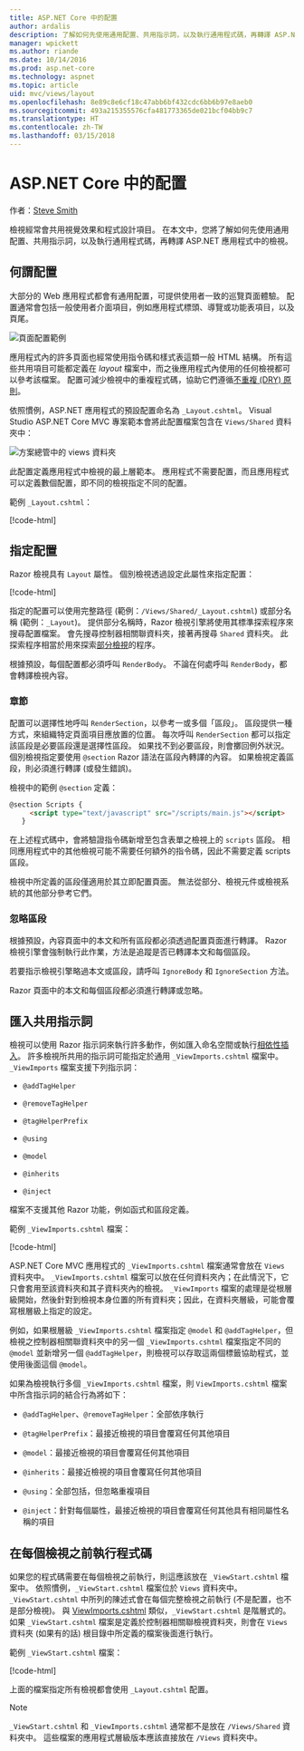```yaml
---
title: ASP.NET Core 中的配置
author: ardalis
description: 了解如何先使用通用配置、共用指示詞，以及執行通用程式碼，再轉譯 ASP.NET 應用程式中的檢視。
manager: wpickett
ms.author: riande
ms.date: 10/14/2016
ms.prod: asp.net-core
ms.technology: aspnet
ms.topic: article
uid: mvc/views/layout
ms.openlocfilehash: 8e89c8e6cf18c47abb6bf432cdc6bb6b97e8aeb0
ms.sourcegitcommit: 493a215355576cfa481773365de021bcf04bb9c7
ms.translationtype: HT
ms.contentlocale: zh-TW
ms.lasthandoff: 03/15/2018
---
```

# <a name="layout-in-aspnet-core"></a>ASP.NET Core 中的配置

作者：[Steve Smith](https://ardalis.com/)

檢視經常會共用視覺效果和程式設計項目。 在本文中，您將了解如何先使用通用配置、共用指示詞，以及執行通用程式碼，再轉譯 ASP.NET 應用程式中的檢視。

## <a name="what-is-a-layout"></a>何謂配置

大部分的 Web 應用程式都會有通用配置，可提供使用者一致的巡覽頁面體驗。 配置通常會包括一般使用者介面項目，例如應用程式標頭、導覽或功能表項目，以及頁尾。

![頁面配置範例](layout/_static/page-layout.png)

應用程式內的許多頁面也經常使用指令碼和樣式表這類一般 HTML 結構。 所有這些共用項目可能都定義在 *layout* 檔案中，而之後應用程式內使用的任何檢視都可以參考該檔案。 配置可減少檢視中的重複程式碼，協助它們遵循[不重複 (DRY) 原則](http://deviq.com/don-t-repeat-yourself/)。

依照慣例，ASP.NET 應用程式的預設配置命名為 `_Layout.cshtml`。 Visual Studio ASP.NET Core MVC 專案範本會將此配置檔案包含在 `Views/Shared` 資料夾中：

![方案總管中的 views 資料夾](layout/_static/web-project-views.png)

此配置定義應用程式中檢視的最上層範本。 應用程式不需要配置，而且應用程式可以定義數個配置，即不同的檢視指定不同的配置。

範例 `_Layout.cshtml`：

[!code-html[](../../common/samples/WebApplication1/Views/Shared/_Layout.cshtml?highlight=42,66)]

## <a name="specifying-a-layout"></a>指定配置

Razor 檢視具有 `Layout` 屬性。 個別檢視透過設定此屬性來指定配置：

[!code-html[](../../common/samples/WebApplication1/Views/_ViewStart.cshtml?highlight=2)]

指定的配置可以使用完整路徑 (範例：`/Views/Shared/_Layout.cshtml`) 或部分名稱 (範例：`_Layout`)。 提供部分名稱時，Razor 檢視引擎將使用其標準探索程序來搜尋配置檔案。 會先搜尋控制器相關聯資料夾，接著再搜尋 `Shared` 資料夾。 此探索程序相當於用來探索[部分檢視](partial.md)的程序。

根據預設，每個配置都必須呼叫 `RenderBody`。 不論在何處呼叫 `RenderBody`，都會轉譯檢視內容。

<a name="layout-sections-label"></a>

### <a name="sections"></a>章節

配置可以選擇性地呼叫 `RenderSection`，以參考一或多個「區段」。 區段提供一種方式，來組織特定頁面項目應放置的位置。 每次呼叫 `RenderSection` 都可以指定該區段是必要區段還是選擇性區段。 如果找不到必要區段，則會擲回例外狀況。 個別檢視指定要使用 `@section` Razor 語法在區段內轉譯的內容。 如果檢視定義區段，則必須進行轉譯 (或發生錯誤)。

檢視中的範例 `@section` 定義：

```html
@section Scripts {
     <script type="text/javascript" src="/scripts/main.js"></script>
   }
   ```

在上述程式碼中，會將驗證指令碼新增至包含表單之檢視上的 `scripts` 區段。 相同應用程式中的其他檢視可能不需要任何額外的指令碼，因此不需要定義 scripts 區段。

檢視中所定義的區段僅適用於其立即配置頁面。 無法從部分、檢視元件或檢視系統的其他部分參考它們。

### <a name="ignoring-sections"></a>忽略區段

根據預設，內容頁面中的本文和所有區段都必須透過配置頁面進行轉譯。 Razor 檢視引擎會強制執行此作業，方法是追蹤是否已轉譯本文和每個區段。

若要指示檢視引擎略過本文或區段，請呼叫 `IgnoreBody` 和 `IgnoreSection` 方法。

Razor 頁面中的本文和每個區段都必須進行轉譯或忽略。

<a name="viewimports"></a>

## <a name="importing-shared-directives"></a>匯入共用指示詞

檢視可以使用 Razor 指示詞來執行許多動作，例如匯入命名空間或執行[相依性插入](dependency-injection.md)。 許多檢視所共用的指示詞可能指定於通用 `_ViewImports.cshtml` 檔案中。 `_ViewImports` 檔案支援下列指示詞：

* `@addTagHelper`

* `@removeTagHelper`

* `@tagHelperPrefix`

* `@using`

* `@model`

* `@inherits`

* `@inject`

檔案不支援其他 Razor 功能，例如函式和區段定義。

範例 `_ViewImports.cshtml` 檔案：

[!code-html[](../../common/samples/WebApplication1/Views/_ViewImports.cshtml)]

ASP.NET Core MVC 應用程式的 `_ViewImports.cshtml` 檔案通常會放在 `Views` 資料夾中。 `_ViewImports.cshtml` 檔案可以放在任何資料夾內；在此情況下，它只會套用至該資料夾和其子資料夾內的檢視。 `_ViewImports` 檔案的處理是從根層級開始，然後針對到檢視本身位置的所有資料夾；因此，在資料夾層級，可能會覆寫根層級上指定的設定。

例如，如果根層級 `_ViewImports.cshtml` 檔案指定 `@model` 和 `@addTagHelper`，但檢視之控制器相關聯資料夾中的另一個 `_ViewImports.cshtml` 檔案指定不同的 `@model` 並新增另一個 `@addTagHelper`，則檢視可以存取這兩個標籤協助程式，並使用後面這個 `@model`。

如果為檢視執行多個 `_ViewImports.cshtml` 檔案，則 `ViewImports.cshtml` 檔案中所含指示詞的結合行為將如下：

* `@addTagHelper`、`@removeTagHelper`：全部依序執行

* `@tagHelperPrefix`：最接近檢視的項目會覆寫任何其他項目

* `@model`：最接近檢視的項目會覆寫任何其他項目

* `@inherits`：最接近檢視的項目會覆寫任何其他項目

* `@using`：全部包括，但忽略重複項目

* `@inject`：針對每個屬性，最接近檢視的項目會覆寫任何其他具有相同屬性名稱的項目

<a name="viewstart"></a>

## <a name="running-code-before-each-view"></a>在每個檢視之前執行程式碼

如果您的程式碼需要在每個檢視之前執行，則這應該放在 `_ViewStart.cshtml` 檔案中。 依照慣例，`_ViewStart.cshtml` 檔案位於 `Views` 資料夾中。 `_ViewStart.cshtml` 中所列的陳述式會在每個完整檢視之前執行 (不是配置，也不是部分檢視)。 與 [ViewImports.cshtml](xref:mvc/views/layout#viewimports) 類似，`_ViewStart.cshtml` 是階層式的。 如果 `_ViewStart.cshtml` 檔案是定義於控制器相關聯檢視資料夾，則會在 `Views` 資料夾 (如果有的話) 根目錄中所定義的檔案後面進行執行。

範例 `_ViewStart.cshtml` 檔案：

[!code-html[](../../common/samples/WebApplication1/Views/_ViewStart.cshtml)]

上面的檔案指定所有檢視都會使用 `_Layout.cshtml` 配置。

> [!NOTE]
> `_ViewStart.cshtml` 和 `_ViewImports.cshtml` 通常都不是放在 `/Views/Shared` 資料夾中。 這些檔案的應用程式層級版本應該直接放在 `/Views` 資料夾中。
